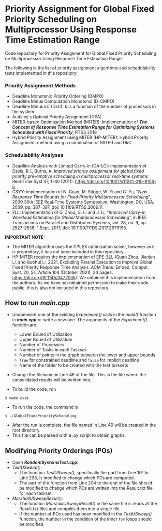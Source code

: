 # Priority Assignment for Global Fixed Priority Scheduling on Multiprocessor Using Response Time Estimation Range

Code repository for Priority Assignment for Global Fixed Priority Scheduling on Multiprocessor Using Response Time Estimation Range.

The following is the list of priority assignment algorithms and schedulability tests implemented in this repository:

### Priority Assignment Methods
- Deadline Monotonic Priority Ordering (DMPO)
- Deadline Minus Computation Monotonic (D-CMPO)
- Deadline Minus kC (DkC): k is a function of the number of processors in the system
- Audsley's Optimal Priority Assignment (OPA)
- MITER-based Optimization Method (MITER): Implementation of _**The Concept of Response Time Estimation Range for Optimizing Systems Scheduled with Fixed Priority**_, RTSS 2018
- Hybrid Priority Assignment using MITER (HP-MITER): Hybrid Priority Assignment method using a combination of MITER and DkC

### Schedulability Analyses
- Deadline Analysis with Limited Carry-in (DA-LC): implementation of Davis, R.I., Burns, A. _Improved priority assignment for global fixed priority pre-emptive scheduling in multiprocessor real-time systems_ Real-Time Syst 47, 1–40 (2011). https://doi.org/10.1007/s11241-010-9106-5
- GSYY: implementation of N. Guan, M. Stigge, W. Yi and G. Yu, "_New Response Time Bounds for Fixed Priority Multiprocessor Scheduling_", 2009 30th IEEE Real-Time Systems Symposium, Washington, DC, USA, 2009, pp. 387-397, doi: 10.1109/RTSS.2009.11.
- ZLL: Implementation of Q. Zhou, G. Li and J. Li, "_Improved Carry-in Workload Estimation for Global Multiprocessor Scheduling_", in IEEE Transactions on Parallel and Distributed Systems, vol. 28, no. 9, pp. 2527-2538, 1 Sept. 2017, doi: 10.1109/TPDS.2017.2679195.

**IMPORTANT NOTE:** 
- The MITER algorithm uses the CPLEX optimization solver, however as it is proprietary, it has not been included in this repository.
- HP-MITER requires the implementation of EPE-ZLL (Quan Zhou, Jianjun Li, and Guohui Li. 2021. Excluding Parallel Execution to Improve Global Fixed Priority Response Time Analysis. ACM Trans. Embed. Comput. Syst. 20, 5s, Article 104 (October 2021), 24 pages. https://doi.org/10.1145/3477035). We obtained this implementation from the authors. As we have not obtained permission to make their code public, this is also not included in this repository. 

## How to run *main.cpp*

- Uncomment one of the existing *Experiment()* calls in the *main()* function in ***main.cpp*** or write a new one. The arguments of the *Experiment()* function are:
  - Lower Bound of Utilization
  - Upper Bound of Utilization
  - Number of Processors
  - Number of Tasks in each Taskset
  - Number of points in the graph between the lower and upper bounds
  - `true` for constrained deadline and `false` for implicit deadline
  - Name of the folder to be created with the test tasksets

- Change the filename in Line 49 of the file. This is the file where the consolidated results will be written into. 

- To build the code, run
```
$ make exec
```

- To run the code, the command is
```
$ ./GlobalFixedPriorityScheduling
```

- After the run is complete, the file named in Line 49 will be created in the root directory. 
- This file can be parsed with a .py script to obtain graphs. 

## Modifying Priority Orderings (POs)

- Open ***RandomSystemsTest.cpp***.
- *TestUSweep()*:
  - The function *TestUSweep()*, specifically the part from Line 101 to Line 203, is modified to change which POs are computed.
  - The part of the function from Line 204 to the end of the file should be modified to change which POs are written into the Result.txt file for each taskset.
- *MarshallUSweepResult()*:
  - The function *MarshallUSweepResult()* in the same file is reads all the Result.txt files and compiles them into a single file. 
  - If the number of POs used has been modified in the *TestUSweep()* function, the number in the condition of the inner `for` loops should be modified.
